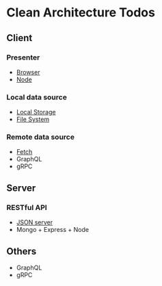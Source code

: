 # Clean Architecture Todos

## Client

### Presenter

- [Browser](./client/src/browser)
- [Node](./client/src/node)

### Local data source

- [Local Storage](./client/src/browser/data-sources/implements/todos-local-data-source.ts)
- [File System](./client/src/node/data-sources/implements/todos-local-data-source.ts)

### Remote data source

- [Fetch](./client/src/core/data-sources/implements/todos-remote-data-source.ts)
- GraphQL
- gRPC

## Server

### RESTful API

- [JSON server](./server)
- Mongo + Express + Node

## Others

- GraphQL
- gRPC
